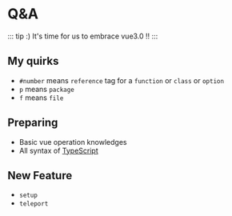 
# Q&A

::: tip :)
It's time for us to embrace vue3.0 !!
:::

## My quirks
- `#number` means `reference` tag for a `function` or `class` or `option`
- `p` means `package`
- `f` means `file`

## Preparing
- Basic vue operation knowledges 
- All syntax of [TypeScript](/TypeScript/)

## New Feature 
- `setup` 
- `teleport` 